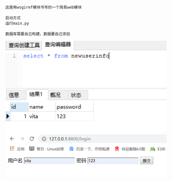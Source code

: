 ```
这是用wsgiref模块书写的一个简易web模块

启动方式
运行main.py

数据库需要自己构建，数据要自己添加
```
![](.readme_images/e0cd7340.png)
![](.readme_images/2324b4e9.png)
